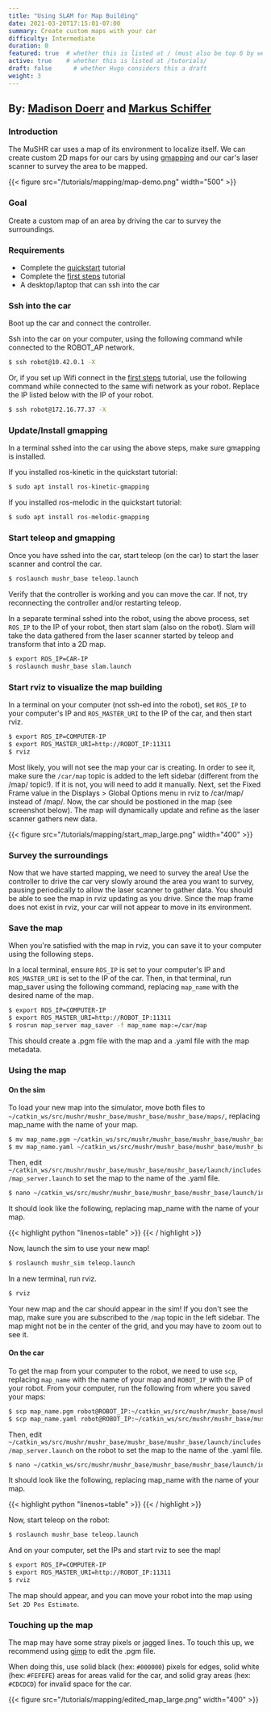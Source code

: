 ```yaml
---
title: "Using SLAM for Map Building"
date: 2021-03-20T17:15:01-07:00
summary: Create custom maps with your car
difficulty: Intermediate
duration: 0
featured: true  # whether this is listed at / (must also be top 6 by weight)
active: true    # whether this is listed at /tutorials/
draft: false      # whether Hugo considers this a draft
weight: 3
---
```


## By: [Madison Doerr](https://mcdoerr.github.io/) and [Markus Schiffer](www.linkedin.com/in/markusschiffer)

### Introduction
The MuSHR car uses a map of its environment to localize itself. We can create 
custom 2D maps for our cars by using [gmapping](http://wiki.ros.org/gmapping) and our car's laser scanner to 
survey the area to be mapped.

{{< figure src="/tutorials/mapping/map-demo.png" width="500" >}}

### Goal
Create a custom map of an area by driving the car to survey the surroundings.

### Requirements
  - Complete the [quickstart](/tutorials/quickstart) tutorial
  - Complete the [first steps](/tutorials/first_steps) tutorial
  - A desktop/laptop that can ssh into the car

### Ssh into the car
Boot up the car and connect the controller. 

Ssh into the car on your computer, using the following command while connected to the ROBOT_AP network.
```bash
$ ssh robot@10.42.0.1 -X
```
Or, if you set up Wifi connect in the [first steps](/tutorials/first_steps) tutorial, use the following command while connected to the same wifi network as your robot. Replace the IP listed below with the IP of your robot.
```bash
$ ssh robot@172.16.77.37 -X
```

### Update/Install gmapping
In a terminal sshed into the car using the above steps, make sure gmapping is installed.

If you installed ros-kinetic in the quickstart tutorial:
```bash
$ sudo apt install ros-kinetic-gmapping
```
If you installed ros-melodic in the quickstart tutorial:
```bash
$ sudo apt install ros-melodic-gmapping
```

### Start teleop and gmapping
Once you have sshed into the car, start teleop (on the car) to start the laser scanner and control the car.
```bash
$ roslaunch mushr_base teleop.launch
```
Verify that the controller is working and you can move the car. If not, try reconnecting the controller and/or restarting teleop.

In a separate terminal sshed into the robot, using the above process, set `ROS_IP` to the IP of your robot, then start slam (also on the robot). Slam will take the data gathered from the laser scanner started by teleop and transform that into a 2D map. 
```bash
$ export ROS_IP=CAR-IP
$ roslaunch mushr_base slam.launch
```

### Start rviz to visualize the map building
In a terminal on your computer (not ssh-ed into the robot), set `ROS_IP` to your computer's IP and `ROS_MASTER_URI` to the IP of the car, and then start rviz.
```bash
$ export ROS_IP=COMPUTER-IP
$ export ROS_MASTER_URI=http://ROBOT_IP:11311
$ rviz
```
Most likely, you will not see the map your car is creating. In order to see it, make sure the `/car/map` topic is added to the left sidebar (different from the /map/ topic!). If it is not, you will need to add it manually. Next, set the Fixed Frame value in the Displays > Global Options menu in rviz to /car/map/ instead of /map/. Now, the car should be postioned in the map (see screenshot below). The map will dynamically update and refine as the laser scanner gathers new data.

{{< figure src="/tutorials/mapping/start_map_large.png" width="400" >}}
</br>

### Survey the surroundings
Now that we have started mapping, we need to survey the area! Use the controller to drive the car very slowly around the area you want to survey, pausing periodically to allow the laser scanner to gather data. You should be able to see the map in rviz updating as you drive. Since the map frame does not exist in rviz, your car will not appear to move in its environment.

### Save the map
When you're satisfied with the map in rviz, you can save it to your computer using the following steps.

In a local terminal, ensure `ROS_IP` is set to your computer's IP and `ROS_MASTER_URI` is set to the IP of the car. Then, in that terminal, run map_saver using the following command, replacing `map_name` with the desired name of the map.
```bash
$ export ROS_IP=COMPUTER-IP
$ export ROS_MASTER_URI=http://ROBOT_IP:11311
$ rosrun map_server map_saver -f map_name map:=/car/map
```
This should create a .pgm file with the map and a .yaml file with the map metadata. 

### Using the map
#### On the sim
To load your new map into the simulator, move both files to `~/catkin_ws/src/mushr/mushr_base/mushr_base/mushr_base/maps/`, replacing map_name with the name of your map.
```bash
$ mv map_name.pgm ~/catkin_ws/src/mushr/mushr_base/mushr_base/mushr_base/maps/
$ mv map_name.yaml ~/catkin_ws/src/mushr/mushr_base/mushr_base/mushr_base/maps/
```
Then, edit `~/catkin_ws/src/mushr/mushr_base/mushr_base/mushr_base/launch/includes/map_server.launch` to set the map to the name of the .yaml file.

```bash
$ nano ~/catkin_ws/src/mushr/mushr_base/mushr_base/mushr_base/launch/includes/map_server.launch
```

It should look like the following, replacing map_name with the name of your map.

{{< highlight python "linenos=table" >}}
<launch>
    <arg name="map" default="$(find mushr_base)/maps/map_name.yaml" />
    <node pkg="map_server" name="map_server" type="map_server" args="$(arg map)" />
</launch>
{{< / highlight >}}

Now, launch the sim to use your new map!
```bash
$ roslaunch mushr_sim teleop.launch
```
In a new terminal, run rviz.
```bash
$ rviz
```
Your new map and the car should appear in the sim! If you don't see the map, make sure you are subscribed to the `/map` topic in the left sidebar. The map might not be in the center of the grid, and you may have to zoom out to see it.
#### On the car
To get the map from your computer to the robot, we need to use `scp`, replacing `map_name` with the name of your map and `ROBOT_IP` with the IP of your robot. From your computer, run the following from where you saved your maps:
```bash
$ scp map_name.pgm robot@ROBOT_IP:~/catkin_ws/src/mushr/mushr_base/mushr_base/mushr_base/maps/
$ scp map_name.yaml robot@ROBOT_IP:~/catkin_ws/src/mushr/mushr_base/mushr_base/mushr_base/maps/
```
Then, edit `~/catkin_ws/src/mushr/mushr_base/mushr_base/mushr_base/launch/includes/map_server.launch` on the robot to set the map to the name of the .yaml file.

```bash
$ nano ~/catkin_ws/src/mushr/mushr_base/mushr_base/mushr_base/launch/includes/map_server.launch
```

It should look like the following, replacing map_name with the name of your map.

{{< highlight python "linenos=table" >}}
<launch>
    <arg name="map" default="$(find mushr_base)/maps/map_name.yaml" />
    <node pkg="map_server" name="map_server" type="map_server" args="$(arg map)" />
</launch>
{{< / highlight >}}

Now, start teleop on the robot:
```bash
$ roslaunch mushr_base teleop.launch
```
And on your computer, set the IPs and start rviz to see the map!
```bash
$ export ROS_IP=COMPUTER-IP
$ export ROS_MASTER_URI=http://ROBOT_IP:11311
$ rviz
```
The map should appear, and you can move your robot into the map using `Set 2D Pos Estimate`.

### Touching up the map
The map may have some stray pixels or jagged lines. To touch this up, we recommend using [gimp](https://www.gimp.org/) to edit the .pgm file.

When doing this, use solid black (hex: `#000000`) pixels for edges, solid white (hex: `#FEFEFE`) areas for areas valid for the car, and solid gray areas (hex: `#CDCDCD`) for invalid space for the car.

{{< figure src="/tutorials/mapping/edited_map_large.png" width="400" >}}


